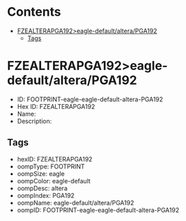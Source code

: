 



Contents
========

* [FZEALTERAPGA192>eagle-default/altera/PGA192](#fzealterapga192eagle-defaultalterapga192)
	* [Tags](#tags)

# FZEALTERAPGA192>eagle-default/altera/PGA192

- ID: FOOTPRINT-eagle-eagle-default-altera-PGA192
- Hex ID: FZEALTERAPGA192
- Name: 
- Description: 

## Tags

- hexID: FZEALTERAPGA192
- oompType: FOOTPRINT
- oompSize: eagle
- oompColor: eagle-default
- oompDesc: altera
- oompIndex: PGA192
- oompName: eagle-default/altera/PGA192
- oompID: FOOTPRINT-eagle-eagle-default-altera-PGA192
